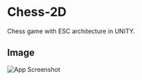 # Chess-2D
Chess game with ESC architecture in UNITY.

## Image
![App Screenshot]([https://i.ibb.co/fMdH3Mr/chess.png](https://raw.githubusercontent.com/Wind-Company/Chess-2D/main/Screenshot%202022-12-04%20210950.png))
